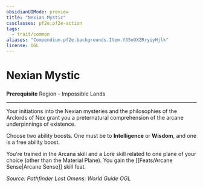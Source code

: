 ```yaml
---
obsidianUIMode: preview
title: "Nexian Mystic"
cssclasses: pf2e,pf2e-action
tags:
  - trait/common
aliases: "Compendium.pf2e.backgrounds.Item.Y35nOXZRryiyHjlk"
license: OGL
---
```

# Nexian Mystic

### 






**Prerequisite** Region - Impossible Lands

* * *

Your initiations into the Nexian mysteries and the philosophies of the Arclords of Nex grant you a preternatural comprehension of the arcane underpinnings of existence.

Choose two ability boosts. One must be to **Intelligence** or **Wisdom**, and one is a free ability boost.

You're trained in the Arcana skill and a Lore skill related to one plane of your choice (other than the Material Plane). You gain the [[Feats/Arcane Sense|Arcane Sense]] skill feat.

*Source: Pathfinder Lost Omens: World Guide*
*OGL*